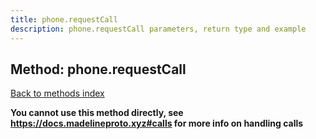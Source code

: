 ```yaml
---
title: phone.requestCall
description: phone.requestCall parameters, return type and example
---
```

## Method: phone.requestCall  
[Back to methods index](index.md)


**You cannot use this method directly, see https://docs.madelineproto.xyz#calls for more info on handling calls**




